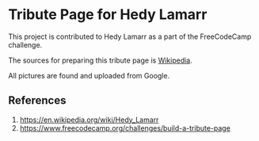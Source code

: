 # Tribute Page for Hedy Lamarr

This project is contributed to Hedy Lamarr as a part of the FreeCodeCamp challenge. 

The sources for preparing this tribute page is [Wikipedia]( https://en.wikipedia.org/wiki/Hedy_Lamarr). 

All pictures are found and uploaded from Google.

## References

1. https://en.wikipedia.org/wiki/Hedy_Lamarr
2. https://www.freecodecamp.org/challenges/build-a-tribute-page
